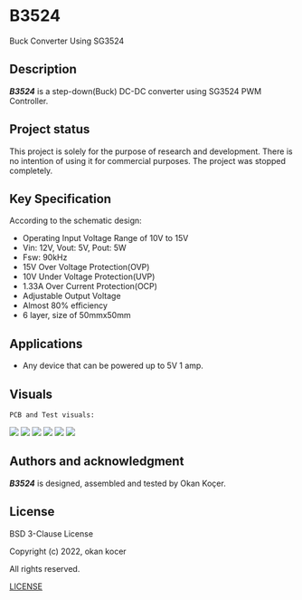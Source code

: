 # B3524
Buck Converter Using SG3524

## Description

***B3524*** is a step-down(Buck) DC-DC converter using SG3524 PWM Controller.
	
## Project status

  This project is solely for the purpose of research and development. There is no intention of using it for commercial purposes. The project was stopped completely.  

## Key Specification

According to the schematic design:
	
- Operating Input Voltage Range of 10V to 15V
- Vin: 12V, Vout: 5V, Pout: 5W
- Fsw: 90kHz
- 15V Over Voltage Protection(OVP)
- 10V Under Voltage Protection(UVP)
- 1.33A Over Current Protection(OCP)
- Adjustable Output Voltage
- Almost 80% efficiency
- 6 layer, size of 50mmx50mm
 
## Applications

- Any device that can be powered up to 5V 1 amp.
	
## Visuals
	
	PCB and Test visuals:
	
![](https://github.com/oknkcr/B3524/blob/main/Images/3D/BUCK3524PCB_261222_2022-Dec-25_09-57-44PM-000_CustomizedView3440821548_png.png)
![](https://github.com/oknkcr/B3524/blob/main/Images/Board/WhatsApp%20Image%202023-03-25%20at%2016.51.18%20(4).jpeg)
![](https://github.com/oknkcr/B3524/blob/main/Images/Board/WhatsApp%20Image%202023-03-25%20at%2016.51.18%20(6).jpeg)
![](https://github.com/oknkcr/B3524/blob/main/Images/Board/WhatsApp%20Image%202023-03-25%20at%2016.51.19.jpeg)
![](https://github.com/oknkcr/B3524/blob/main/Images/Board/WhatsApp%20Image%202023-03-26%20at%2002.16.20.jpeg)
![](https://github.com/oknkcr/B3524/blob/main/Images/Board/WhatsApp%20Image%202023-03-25%20at%2016.51.19%20(1).jpeg)
	
## Authors and acknowledgment

***B3524*** is designed, assembled and tested by Okan Koçer.

## License
	
BSD 3-Clause License
	
Copyright (c) 2022, okan kocer
	
All rights reserved.
	
[LICENSE](LICENSE)
